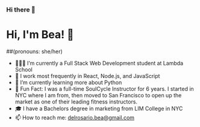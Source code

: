 ### Hi there 👋

<!--
**beaadelrosario/beaadelrosario** is a ✨ _special_ ✨ repository because its `README.md` (this file) appears on your GitHub profile.

Here are some ideas to get you started:

- 🔭 I’m currently working on ...
- 🌱 I’m currently learning ...
- 👯 I’m looking to collaborate on ...
- 🤔 I’m looking for help with ...
- 💬 Ask me about ...
- 📫 How to reach me: ...
- 😄 Pronouns: ...
- ⚡ Fun fact: ...
-->

# Hi, I'm Bea! 👋
##(pronouns: she/her)

* 👩🏻‍💻 I’m currently a Full Stack Web Development student at Lambda School
* 🔮 I work most frequently in React, Node.js, and JavaScript
* 🌱 I’m currently learning more about Python
* 🌈 Fun Fact: I was a full-time SoulCycle Instructor for 6 years. I started in NYC where I am from, then moved to San Francisco to open up the market as one of their leading fitness instructors.
* 🎓 I have a Bachelors degree in marketing from LIM College in NYC
* 📫 How to reach me: delrosario.bea@gmail.com

